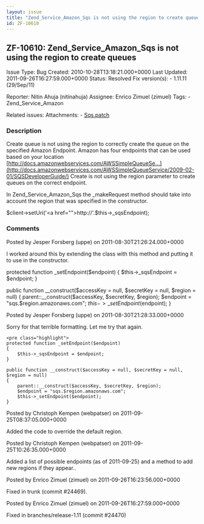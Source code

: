 ```yaml
---
layout: issue
title: "Zend_Service_Amazon_Sqs is not using the region to create queues"
id: ZF-10610
---
```


ZF-10610: Zend\_Service\_Amazon\_Sqs is not using the region to create queues
-----------------------------------------------------------------------------

 Issue Type: Bug Created: 2010-10-28T13:18:21.000+0000 Last Updated: 2011-09-26T16:27:59.000+0000 Status: Resolved Fix version(s): - 1.11.11 (29/Sep/11)
 
 Reporter:  Nitin Ahuja (nitinahuja)  Assignee:  Enrico Zimuel (zimuel)  Tags: - Zend\_Service\_Amazon
 
 Related issues: 
 Attachments: - [Sqs.patch](/issues/secure/attachment/14665/Sqs.patch)
 
### Description

Create queue is not using the region to correctly create the queue on the specified Amazon Endpoint. Amazon has four endpoints that can be used based on your location [http://docs.amazonwebservices.com/AWSSimpleQueueSe…](http://docs.amazonwebservices.com/AWSSimpleQueueService/2009-02-01/SQSDeveloperGuide/) Create is not using the region parameter to create queues on the correct endpoint.

In Zend\_Service\_Amazon\_Sqs the \_makeRequest method should take into account the region that was specified in the constructor.

$client->setUri('<a href="">http://'.$this</a>->\_sqsEndpoint);

 

 

### Comments

Posted by Jesper Forsberg (uppe) on 2011-08-30T21:26:24.000+0000

I worked around this by extending the class with this method and putting it to use in the constructor.

protected function \_setEndpoint($endpoint) { $this->\_sqsEndpoint = $endpoint; }

public function \_\_construct($accessKey = null, $secretKey = null, $region = null) { parent::\_\_construct($accessKey, $secretKey, $region); $endpoint = "sqs.$region.amazonaws.com"; $this->\_setEndpoint($endpoint); }

 

 

Posted by Jesper Forsberg (uppe) on 2011-08-30T21:28:33.000+0000

Sorry for that terrible formatting. Let me try that again.

 
    <pre class="highlight">
    protected function _setEndpoint($endpoint) 
    {
        $this->_sqsEndpoint = $endpoint;
    }
        
    public function __construct($accessKey = null, $secretKey = null, $region = null)
    {
        parent::__construct($accessKey, $secretKey, $region);
        $endpoint = "sqs.$region.amazonaws.com";
        $this->_setEndpoint($endpoint);
    }


 

 

Posted by Christoph Kempen (webpatser) on 2011-09-25T08:37:05.000+0000

Added the code to override the default region.

 

 

Posted by Christoph Kempen (webpatser) on 2011-09-25T10:26:35.000+0000

Added a list of possible endpoints (as of 2011-09-25) and a method to add new regions if they appear..

 

 

Posted by Enrico Zimuel (zimuel) on 2011-09-26T16:23:56.000+0000

Fixed in trunk (commit #24469).

 

 

Posted by Enrico Zimuel (zimuel) on 2011-09-26T16:27:59.000+0000

Fixed in branches/release-1.11 (commit #24470)

 

 